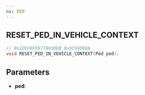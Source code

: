 ```yaml
---
ns: PED
---
```

## RESET_PED_IN_VEHICLE_CONTEXT

```c
// 0x22EF8FF8778030EB 0x3C94D88A
void RESET_PED_IN_VEHICLE_CONTEXT(Ped ped);
```

## Parameters
* **ped**:
